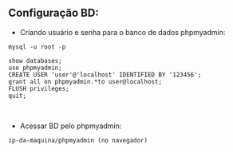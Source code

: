 ## Configuração BD:<br />

- Criando usuário e senha para o banco de dados phpmyadmin:
```
mysql -u root -p

show databases;
use phpmyadmin;
CREATE USER 'user'@'localhost' IDENTIFIED BY '123456';
grant all on phpmyadmin.*to user@localhost;
FLUSH privileges;
quit;
```
<br/>

- Acessar BD pelo phpmyadmin:
```
ip-da-maquina/phpmyadmin (no navegador)
```